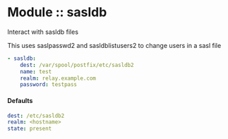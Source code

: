 # Module :: sasldb

Interact with sasldb files

This uses saslpasswd2 and sasldblistusers2 to change users in a sasl file

```yaml
- sasldb:
    dest: /var/spool/postfix/etc/sasldb2
    name: test
    realm: relay.example.com
    password: testpass
```

#### Defaults

```yaml
dest: /etc/sasldb2
realm: <hostname>
state: present
```